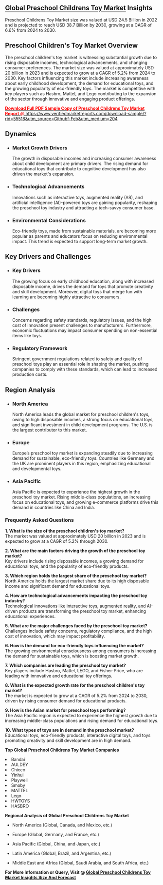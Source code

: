 <h2><a href="https://www.verifiedmarketreports.com/download-sample/?rid=55518&amp;utm_source=Githubf&amp;utm_medium=204" target="_blank">Global Preschool Childrens Toy Market</a> Insights</h2><p>Preschool Childrens Toy Market size was valued at USD 24.5 Billion in 2022 and is projected to reach USD 38.7 Billion by 2030, growing at a CAGR of 6.6% from 2024 to 2030.</p><p> <h2>Preschool Children's Toy Market Overview</h2> <p>The preschool children's toy market is witnessing substantial growth due to rising disposable incomes, technological advancements, and changing consumer preferences. The market size was valued at approximately USD 20 billion in 2023 and is expected to grow at a CAGR of 5.2% from 2024 to 2030. Key factors influencing this market include increasing awareness about early childhood development, the demand for educational toys, and the growing popularity of eco-friendly toys. The market is competitive with key players such as Hasbro, Mattel, and Lego contributing to the expansion of the sector through innovative and engaging product offerings.</p> <p><a href="#"><p><span class=""><span style="color: #ff0000;"><strong>Download Full PDF Sample Copy of Preschool Childrens Toy Market Report</strong> @ </span><a href="https://www.verifiedmarketreports.com/download-sample/?rid=55518&amp;utm_source=Githubf-Feb&amp;utm_medium=204" target="_blank">https://www.verifiedmarketreports.com/download-sample/?rid=55518&amp;utm_source=Githubf-Feb&amp;utm_medium=204</a></span></p></a></p> <h2>Dynamics</h2> <ul> <li><h3>Market Growth Drivers</h3> <p>The growth in disposable incomes and increasing consumer awareness about child development are primary drivers. The rising demand for educational toys that contribute to cognitive development has also driven the market's expansion.</p> </li> <li><h3>Technological Advancements</h3> <p>Innovations such as interactive toys, augmented reality (AR), and artificial intelligence (AI)-powered toys are gaining popularity, reshaping the preschool toy industry and attracting a tech-savvy consumer base.</p> </li> <li><h3>Environmental Considerations</h3> <p>Eco-friendly toys, made from sustainable materials, are becoming more popular as parents and educators focus on reducing environmental impact. This trend is expected to support long-term market growth.</p> </li> </ul> <h2>Key Drivers and Challenges</h2> <ul> <li><h3>Key Drivers</h3> <p>The growing focus on early childhood education, along with increased disposable income, drives the demand for toys that promote creativity and skill development. Moreover, digital toys that merge fun with learning are becoming highly attractive to consumers.</p> </li> <li><h3>Challenges</h3> <p>Concerns regarding safety standards, regulatory issues, and the high cost of innovation present challenges to manufacturers. Furthermore, economic fluctuations may impact consumer spending on non-essential items like toys.</p> </li> <li><h3>Regulatory Framework</h3> <p>Stringent government regulations related to safety and quality of preschool toys play an essential role in shaping the market, pushing companies to comply with these standards, which can lead to increased production costs.</p> </li> </ul> <h2>Region Analysis</h2> <ul> <li><h3>North America</h3> <p>North America leads the global market for preschool children's toys, owing to high disposable incomes, a strong focus on educational toys, and significant investment in child development programs. The U.S. is the largest contributor to this market.</p> </li> <li><h3>Europe</h3> <p>Europe’s preschool toy market is expanding steadily due to increasing demand for sustainable, eco-friendly toys. Countries like Germany and the UK are prominent players in this region, emphasizing educational and developmental toys.</p> </li> <li><h3>Asia Pacific</h3> <p>Asia Pacific is expected to experience the highest growth in the preschool toy market. Rising middle-class populations, an increasing focus on educational toys, and growing e-commerce platforms drive this demand in countries like China and India.</p> </li> </ul> <h3>Frequently Asked Questions</h3> <p><b>1. What is the size of the preschool children's toy market?</b><br> The market was valued at approximately USD 20 billion in 2023 and is expected to grow at a CAGR of 5.2% through 2030.</p> <p><b>2. What are the main factors driving the growth of the preschool toy market?</b><br> Key drivers include rising disposable incomes, a growing demand for educational toys, and the popularity of eco-friendly products.</p> <p><b>3. Which region holds the largest share of the preschool toy market?</b><br> North America holds the largest market share due to its high disposable income and significant demand for educational toys.</p> <p><b>4. How are technological advancements impacting the preschool toy industry?</b><br> Technological innovations like interactive toys, augmented reality, and AI-driven products are transforming the preschool toy market, enhancing educational experiences.</p> <p><b>5. What are the major challenges faced by the preschool toy market?</b><br> Challenges include safety concerns, regulatory compliance, and the high cost of innovation, which may impact profitability.</p> <p><b>6. How is the demand for eco-friendly toys influencing the market?</b><br> The growing environmental consciousness among consumers is increasing the demand for sustainable toys, which is boosting market growth.</p> <p><b>7. Which companies are leading the preschool toy market?</b><br> Key players include Hasbro, Mattel, LEGO, and Fisher-Price, who are leading with innovative and educational toy offerings.</p> <p><b>8. What is the expected growth rate for the preschool children's toy market?</b><br> The market is expected to grow at a CAGR of 5.2% from 2024 to 2030, driven by rising consumer demand for educational products.</p> <p><b>9. How is the Asian market for preschool toys performing?</b><br> The Asia Pacific region is expected to experience the highest growth due to increasing middle-class populations and rising demand for educational toys.</p> <p><b>10. What types of toys are in demand in the preschool market?</b><br> Educational toys, eco-friendly products, interactive digital toys, and toys promoting creativity and skill development are in high demand.</p> </p><p><strong>Top Global Preschool Childrens Toy Market Companies</strong></p><div data-test-id=""><p><li>Bandai</li><li> AULDEY</li><li> Chicco</li><li> Yinhui</li><li> Playwell</li><li> Smoby</li><li> MATTEL</li><li> Lego</li><li> HWTOYS</li><li> HASBRO</li></p><div><strong>Regional Analysis of&nbsp;Global Preschool Childrens Toy Market</strong></div><ul><li dir="ltr"><p dir="ltr">North America&nbsp;(Global, Canada, and Mexico, etc.)</p></li><li dir="ltr"><p dir="ltr">Europe (Global, Germany, and France, etc.)</p></li><li dir="ltr"><p dir="ltr">Asia Pacific&nbsp;(Global, China, and Japan, etc.)</p></li><li dir="ltr"><p dir="ltr">Latin America&nbsp;(Global, Brazil, and Argentina, etc.)</p></li><li dir="ltr">Middle East and Africa&nbsp;(Global, Saudi Arabia, and South Africa, etc.)</li></ul><p><strong>For More Information or Query, Visit @&nbsp;</strong><strong><a href="https://www.verifiedmarketreports.com/product/global-preschool-childrens-toy-market-2019-by-manufacturers-regions-type-and-application-forecast-to-2024/?utm_source=Githubf&amp;utm_medium=204" target="_blank">Global Preschool Childrens Toy Market Insights Size And Forecast</a></strong></p></div>
